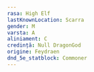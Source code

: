 ```yaml
---
rasa: High Elf
lastKnownLocation: Scarra
gender: M
varsta: A
aliniament: C
credință: Null DragonGod
origine: Feydraen
dnd_5e_statblock: Commoner
---
```


